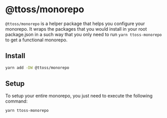 # @ttoss/monorepo

`@ttoss/monorepo` is a helper package that helps you configure your monorepo. It wraps the packages that you would install in your root package.json in a such way that you only need to run `yarn ttoss-monorepo` to get a functional monorepo.

## Install

```bash
yarn add -DW @ttoss/monorepo
```

## Setup

To setup your entire monorepo, you just need to execute the following command:

```bash
yarn ttoss-monorepo
```

